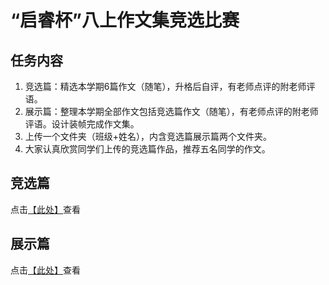 # “启睿杯”八上作文集竞选比赛

## 任务内容
1. 竞选篇：精选本学期6篇作文（随笔），升格后自评，有老师点评的附老师评语。
2. 展示篇：整理本学期全部作文包括竞选篇作文（随笔），有老师点评的附老师评语。设计装帧完成作文集。
3. 上传一个文件夹（班级+姓名），内含竞选篇展示篇两个文件夹。
4. 大家认真欣赏同学们上传的竞选篇作品，推荐五名同学的作文。

## 竞选篇
点击[【此处】](./竞选篇)查看

## 展示篇
点击[【此处】](./展示篇)查看